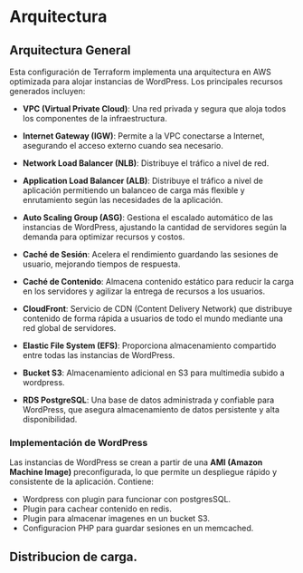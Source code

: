 # Arquitectura

## Arquitectura General

Esta configuración de Terraform implementa una arquitectura en AWS optimizada para alojar instancias de WordPress. Los principales recursos generados incluyen:


- **VPC (Virtual Private Cloud)**: Una red privada y segura que aloja todos los componentes de la infraestructura.
- **Internet Gateway (IGW)**: Permite a la VPC conectarse a Internet, asegurando el acceso externo cuando sea necesario.

- **Network Load Balancer (NLB)**: Distribuye el tráfico a nivel de red.

- **Application Load Balancer (ALB)**: Distribuye el tráfico a nivel de aplicación permitiendo un balanceo de carga más flexible y enrutamiento según las necesidades de la aplicación.

- **Auto Scaling Group (ASG)**: Gestiona el escalado automático de las instancias de WordPress, ajustando la cantidad de servidores según la demanda para optimizar recursos y costos.

- **Caché de Sesión**: Acelera el rendimiento guardando las sesiones de usuario, mejorando tiempos de respuesta.

- **Caché de Contenido**: Almacena contenido estático para reducir la carga en los servidores y agilizar la entrega de recursos a los usuarios.

- **CloudFront**: Servicio de CDN (Content Delivery Network) que distribuye contenido de forma rápida a usuarios de todo el mundo mediante una red global de servidores.

- **Elastic File System (EFS)**: Proporciona almacenamiento compartido entre todas las instancias de WordPress.

- **Bucket S3**: Almacenamiento adicional en S3 para multimedia subido a wordpress.

- **RDS PostgreSQL**: Una base de datos administrada y confiable para WordPress, que asegura almacenamiento de datos persistente y alta disponibilidad.

### Implementación de WordPress

Las instancias de WordPress se crean a partir de una **AMI (Amazon Machine Image)** preconfigurada, lo que permite un despliegue rápido y consistente de la aplicación.
Contiene: 
- Wordpress con plugin para funcionar con postgresSQL.
- Plugin para cachear contenido en redis.
- Plugin para almacenar imagenes en un bucket S3.
- Configuracion PHP para guardar sesiones en un memcached.

## Distribucion de carga.